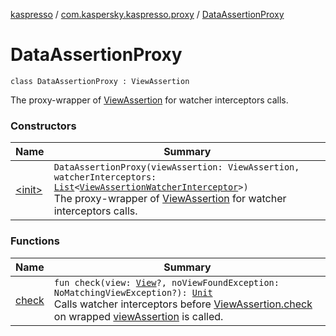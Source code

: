 [kaspresso](../../index.md) / [com.kaspersky.kaspresso.proxy](../index.md) / [DataAssertionProxy](./index.md)

# DataAssertionProxy

`class DataAssertionProxy : ViewAssertion`

The proxy-wrapper of [ViewAssertion](#) for watcher interceptors calls.

### Constructors

| Name | Summary |
|---|---|
| [&lt;init&gt;](-init-.md) | `DataAssertionProxy(viewAssertion: ViewAssertion, watcherInterceptors: `[`List`](https://kotlinlang.org/api/latest/jvm/stdlib/kotlin.collections/-list/index.html)`<`[`ViewAssertionWatcherInterceptor`](../../com.kaspersky.kaspresso.interceptors.watcher.view/-view-assertion-watcher-interceptor/index.md)`>)`<br>The proxy-wrapper of [ViewAssertion](#) for watcher interceptors calls. |

### Functions

| Name | Summary |
|---|---|
| [check](check.md) | `fun check(view: `[`View`](https://developer.android.com/reference/android/view/View.html)`?, noViewFoundException: NoMatchingViewException?): `[`Unit`](https://kotlinlang.org/api/latest/jvm/stdlib/kotlin/-unit/index.html)<br>Calls watcher interceptors before [ViewAssertion.check](#) on wrapped [viewAssertion](#) is called. |
